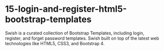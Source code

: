 # 15-login-and-register-html5-bootstrap-templates
Swish is a curated collection of Bootstrap Templates, including login, register, and forget password templates. Swish built on top of the latest web technologies like HTML5, CSS3, and Bootstrap 4.
